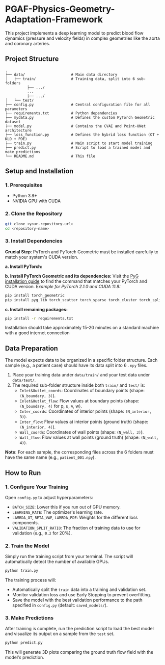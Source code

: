 # PGAF-Physics-Geometry-Adaptation-Framework

This project implements a deep learning model to predict blood flow dynamics (pressure and velocity fields) in complex geometries like the aorta and coronary arteries.


## Project Structure

```
.
├── data/                     # Main data directory
│   ├── train/                # Training data, split into 6 sub-folders
          ├── .../
          ...               
          ├── .../                
│   └── test/                
├── config.py                 # Central configuration file for all parameters
├── requirements.txt          # Python dependencies
├── mydata.py                 # Defines the custom PyTorch Geometric dataset
├── model.py                  # Contains the CVAE and Point-UNet architecture
├── loss_function.py          # Defines the hybrid loss function (OT + KLD + PDE)
├── train.py                  # Main script to start model training
├── predict.py                # Script to load a trained model and make predictions
└── README.md                 # This file
```

## Setup and Installation

### 1. Prerequisites
- Python 3.8+
- NVIDIA GPU with CUDA

### 2. Clone the Repository
```bash
git clone <your-repository-url>
cd <repository-name>
```

### 3. Install Dependencies

**Crucial Step**: PyTorch and PyTorch Geometric must be installed carefully to match your system's CUDA version.

**a. Install PyTorch:**

**b. Install PyTorch Geometric and its dependencies:**
Visit the [PyG installation guide](https://pytorch-geometric.readthedocs.io/en/latest/install/installation.html) to find the command that matches your PyTorch and CUDA version.
*Example for PyTorch 2.1.0 and CUDA 11.8:*
```bash
pip install torch_geometric
pip install pyg_lib torch_scatter torch_sparse torch_cluster torch_spline_conv -f https://data.pyg.org/whl/torch-2.1.0+cu118.html
```

**c. Install remaining packages:**
```bash
pip install -r requirements.txt
```

Installation should take approximately 15-20 minutes on a standard machine with a good internet connection


## Data Preparation

The model expects data to be organized in a specific folder structure. Each sample (e.g., a patient case) should have its data split into 6 `.npy` files.

1.  Place your training data under `data/train/` and your test data under `data/test/`.
2.  The required sub-folder structure inside both `train/` and `test/` is:
    - `Inlet&Outlet_coords`: Coordinates of boundary points (shape: `(N_boundary, 3)`).
    - `Inlet&Outlet_flow`: Flow values at boundary points (shape: `(N_boundary, 4)` for p, u, v, w).
    - `Inter_coords`: Coordinates of interior points (shape: `(N_interior, 3)`).
    - `Inter_flow`: Flow values at interior points (ground truth) (shape: `(N_interior, 4)`).
    - `Wall_coords`: Coordinates of wall points (shape: `(N_wall, 3)`).
    - `Wall_flow`: Flow values at wall points (ground truth) (shape: `(N_wall, 4)`).

**Note:** For each sample, the corresponding files across the 6 folders must have the same name (e.g., `patient_001.npy`). 

## How to Run

### 1. Configure Your Training
Open `config.py` to adjust hyperparameters:
- `BATCH_SIZE`: Lower this if you run out of GPU memory.
- `LEARNING_RATE`: The optimizer's learning rate.
- `LAMBDA_OT`, `BETA_VAE`, `LAMBDA_PDE`: Weights for the different loss components.
- `VALIDATION_SPLIT_RATIO`: The fraction of training data to use for validation (e.g., `0.2` for 20%).

### 2. Train the Model
Simply run the training script from your terminal. The script will automatically detect the number of available GPUs.
```bash
python train.py
```
The training process will:
- Automatically split the `train` data into a training and validation set.
- Monitor validation loss and use Early Stopping to prevent overfitting.
- Save the model with the best validation performance to the path specified in `config.py` (default: `saved_models/`).

### 3. Make Predictions
After training is complete, run the prediction script to load the best model and visualize its output on a sample from the `test` set.
```bash
python predict.py
```
This will generate 3D plots comparing the ground truth flow field with the model's prediction.
